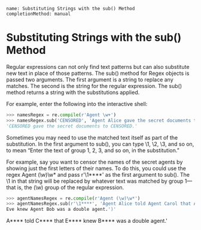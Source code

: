 ```ngMeta
name: Substituting Strings with the sub() Method
completionMethod: manual
```
# Substituting Strings with the sub() Method
Regular expressions can not only find text patterns but can also substitute new text in place of those patterns. The sub() method for Regex objects is passed two arguments. The first argument is a string to replace any matches. The second is the string for the regular expression. The sub() method returns a string with the substitutions applied.

For example, enter the following into the interactive shell:

```python
>>> namesRegex = re.compile(r'Agent \w+')
>>> namesRegex.sub('CENSORED', 'Agent Alice gave the secret documents to Agent Bob.')
'CENSORED gave the secret documents to CENSORED.'
```
Sometimes you may need to use the matched text itself as part of the substitution. In the first argument to sub(), you can type \1, \2, \3, and so on, to mean “Enter the text of group 1, 2, 3, and so on, in the substitution.”

For example, say you want to censor the names of the secret agents by showing just the first letters of their names. To do this, you could use the regex Agent (\w)\w* and pass r'\1****' as the first argument to sub(). The \1 in that string will be replaced by whatever text was matched by group 1—that is, the (\w) group of the regular expression.

```python
>>> agentNamesRegex = re.compile(r'Agent (\w)\w*')
>>> agentNamesRegex.sub(r'\1****', 'Agent Alice told Agent Carol that Agent'
Eve knew Agent Bob was a double agent.')'
```
A**** told C**** that E**** knew B**** was a double agent.'


